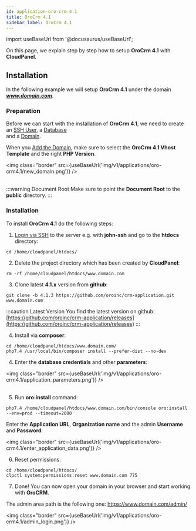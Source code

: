 ```yaml
---
id: application-oro-crm-4.1
title: OroCrm 4.1
sidebar_label: OroCrm 4.1
---
```


import useBaseUrl from '@docusaurus/useBaseUrl';

On this page, we explain step by step how to setup **OroCrm 4.1** with **CloudPanel**.

## Installation

In the following example we will setup **OroCrm 4.1** under the domain ***www.domain.com***.

### Preparation

Before we can start with the installation of **OroCrm 4.1**, we need to create an [SSH User](users#adding-a-user), a [Database](databases#adding-a-database) <br />
and a [Domain](domains#adding-a-domain).

When you [Add the Domain](domains#adding-a-domain), make sure to select the **OroCrm 4.1 Vhost Template** and the right **PHP Version**.

<img class="border" src={useBaseUrl('img/v1/applications/oro-crm4.1/new_domain.png')} /> <br /><br />

:::warning Document Root
Make sure to point the **Document Root** to the **public** directory.
:::

### Installation

To install **OroCrm 4.1** do the following steps:

1. [Login via SSH](users#ssh-login) to the server e.g. with **john-ssh** and go to the **htdocs** directory:

```
cd /home/cloudpanel/htdocs/
```

2. Delete the project directory which has been created by **CloudPanel**:

```
rm -rf /home/cloudpanel/htdocs/www.domain.com
```

3. Clone latest **4.1.x** version from **github**:

```
git clone -b 4.1.3 https://github.com/oroinc/crm-application.git www.domain.com
```

:::caution Latest Version
You find the latest version on github: [https://github.com/oroinc/crm-application/releases](https://github.com/oroinc/crm-application/releases)
:::

4. Install via **composer**:

```
cd /home/cloudpanel/htdocs/www.domain.com/
php7.4 /usr/local/bin/composer install --prefer-dist --no-dev
```

4. Enter the **database credentials** and other **parameters**:

<img class="border" src={useBaseUrl('img/v1/applications/oro-crm4.1/application_parameters.png')} /> <br /><br />

5. Run **oro:install** command:

```
php7.4 /home/cloudpanel/htdocs/www.domain.com/bin/console oro:install --env=prod --timeout=2000
```

Enter the **Application URL**, **Organization name** and the admin **Username** and **Password**:

<img class="border" src={useBaseUrl('img/v1/applications/oro-crm4.1/enter_application_data.png')} />

6. Reset permissions.

```
cd /home/cloudpanel/htdocs/
clpctl system:permissions:reset www.domain.com 775
```

7. Done! You can now open your domain in your browser and start working with **OroCRM**.

The admin area path is the following one: https://www.domain.com/admin/

<img class="border" src={useBaseUrl('img/v1/applications/oro-crm4.1/admin_login.png')} />